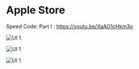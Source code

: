 # Apple Store

Speed Code:
Part I : https://youtu.be/XaAO1cHkm3o


![UI 1](https://firebasestorage.googleapis.com/v0/b/flaskcrudapp.appspot.com/o/Instagram%20post%20-%201.png?alt=media&token=0cb385fa-50f8-4d22-b395-e7a75e758976)

![UI 1](https://firebasestorage.googleapis.com/v0/b/flaskcrudapp.appspot.com/o/Instagram%20post%20-%202.png?alt=media&token=4e329923-3349-4ae3-9992-ac45bc0829ad)

![UI 1](https://firebasestorage.googleapis.com/v0/b/flaskcrudapp.appspot.com/o/Instagram%20post%20-%203.png?alt=media&token=6a4a75fb-540a-4fd3-9ea3-4631715bbe71)

